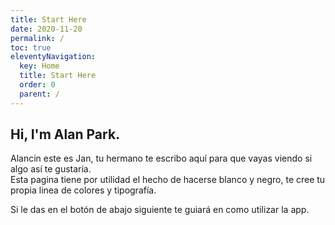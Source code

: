 ```yaml
---
title: Start Here
date: 2020-11-20
permalink: /
toc: true
eleventyNavigation:
  key: Home
  title: Start Here
  order: 0
  parent: /
---
```

## Hi, I'm Alan Park.

Alancin este es Jan, tu hermano te escribo aquí para que vayas viendo si algo así te gustaría.\
Esta pagina tiene por utilidad el hecho de hacerse blanco y negro, te cree tu propia linea de colores y tipografía.



Si le das en el botón de abajo siguiente te guiará en como utilizar la app.